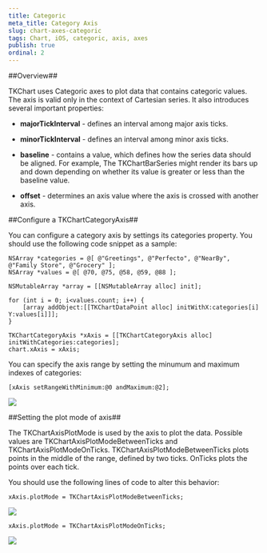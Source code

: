 ```yaml
---
title: Categoric
meta_title: Category Axis
slug: chart-axes-categoric
tags: Chart, iOS, categoric, axis, axes
publish: true
ordinal: 2
---
```


##Overview##

TKChart uses Categoric axes to plot data that contains categoric values. The axis is valid only in the context of Cartesian series. It also introduces several important properties:

- **majorTickInterval** - defines an interval among major axis ticks.

- **minorTickInterval** - defines an interval among minor axis ticks.

- **baseline** - contains a value, which defines how the series data should be aligned. For example, The TKChartBarSeries might render its bars up and down  depending on whether its value is greater or less than the baseline value.

- **offset** - determines an axis value where the axis is crossed with another axis.

##Configure a TKChartCategoryAxis##

You can configure a category axis by settings its categories property. You should use the following code snippet as a sample:

    NSArray *categories = @[ @"Greetings", @"Perfecto", @"NearBy", @"Family Store", @"Grocery" ];
    NSArray *values = @[ @70, @75, @58, @59, @88 ];
    
    NSMutableArray *array = [[NSMutableArray alloc] init];

    for (int i = 0; i<values.count; i++) {
        [array addObject:[[TKChartDataPoint alloc] initWithX:categories[i] Y:values[i]]];
    }
    
    TKChartCategoryAxis *xAxis = [[TKChartCategoryAxis alloc] initWithCategories:categories];
    chart.xAxis = xAxis;

You can specify the axis range by setting the minumum and maximum indexes of categories:

    [xAxis setRangeWithMinimum:@0 andMaximum:@2];

 <img src="../images/chart-axes-category003.png"/>

##Setting the plot mode of axis##

 The TKChartAxisPlotMode is used by the axis to plot the data. Possible values are TKChartAxisPlotModeBetweenTicks and TKChartAxisPlotModeOnTicks. TKChartAxisPlotModeBetweenTicks plots points in the middle of the range, defined by two ticks. OnTicks plots the points over each tick. 

 You should use the following lines of code to alter this behavior:

	xAxis.plotMode = TKChartAxisPlotModeBetweenTicks;

<img src="../images/chart-axes-category001.png"/>

	xAxis.plotMode = TKChartAxisPlotModeOnTicks;

<img src="../images/chart-axes-category002.png"/>
